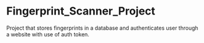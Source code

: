 # Fingerprint_Scanner_Project
Project that stores fingerprints in a database and authenticates user through a website with use of auth token. 
